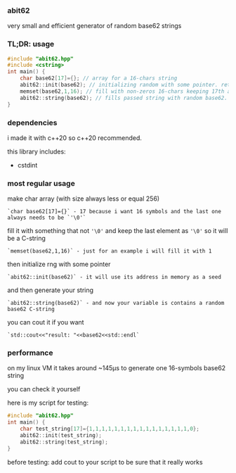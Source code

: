 ### abit62

very small and efficient generator of random base62 strings

### TL;DR: usage

```cpp
#include "abit62.hpp"
#include <cstring>
int main() {
    char base62[17]={}; // array for a 16-chars string
    abit62::init(base62); // initializing random with some pointer. returns bool
    memset(base62,1,16); // fill with non-zeros 16-chars keeping 17th as zero
    abit62::string(base62); // fills passed string with random base62. returns bool
}
```

### dependencies

i made it with c++20 so c++20 recommended.

this library includes:
+ cstdint

### most regular usage

make char array (with size always less or equal 256)

    `char base62[17]={}` - 17 because i want 16 symbols and the last one always needs to be `'\0'`

fill it with something that not `'\0'` and keep the last element as `'\0'` so it will be a C-string

    `memset(base62,1,16)` - just for an example i will fill it with 1

then initialize rng with some pointer

    `abit62::init(base62)` - it will use its address in memory as a seed

and then generate your string

    `abit62::string(base62)` - and now your variable is contains a random base62 C-string

you can cout it if you want

    `std::cout<<"result: "<<base62<<std::endl`

### performance

on my linux VM it takes around ~145µs to generate one 16-symbols base62 string

you can check it yourself

here is my script for testing:

```cpp
#include "abit62.hpp"
int main() {
    char test_string[17]={1,1,1,1,1,1,1,1,1,1,1,1,1,1,1,1,0};
    abit62::init(test_string);
    abit62::string(test_string);
}
```

before testing: add cout to your script to be sure that it really works
